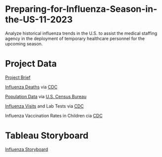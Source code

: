 # Preparing-for-Influenza-Season-in-the-US-11-2023
Analyze historical influenza trends in the U.S. to assist the medical staffing agency in the deployment of temporary healthcare personnel for the upcoming season.

# Project Data
[Project Brief](https://github.com/Janelle210/Preparing-for-Influenza-Season-in-the-US-11-2023/blob/main/A1-A2-data-immersion-project-brief.pdf)

[Influenza Deaths](https://github.com/Janelle210/Preparing-for-Influenza-Season-in-the-US-11-2023/blob/main/Influenza%20data/CDC_Influenza_Deaths_edited.xlsx) via [CDC](https://wonder.cdc.gov/ucd-icd10.html)

[Population Data](https://github.com/Janelle210/Preparing-for-Influenza-Season-in-the-US-11-2023/blob/main/Influenza%20data/Census_Population_transformed_202101.csv) via [U.S. Census Bureau](https://data.census.gov/)

[Influenza Visits](https://github.com/Janelle210/Preparing-for-Influenza-Season-in-the-US-11-2023/blob/main/Influenza%20data/CDC_Influenza_Visits.xlsx) and Lab Tests via [CDC](https://gis.cdc.gov/grasp/fluview/fluportaldashboard.html)

Influenza Vaccination Rates in Children cia [CDC](https://www.cdc.gov/vaccines/imz-managers/nis/about.html)



# Tableau Storyboard
[Influenza Storyboard](https://public.tableau.com/views/InfluenzaStoryboard_16992224595230/InfluenzaStoryboard?:language=en-US&:sid=&:display_count=n&:origin=viz_share_link)


